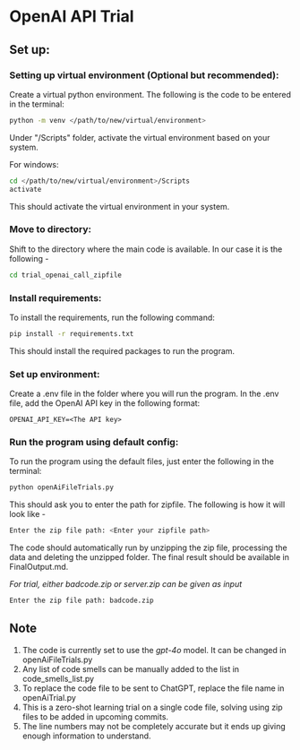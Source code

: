 # OpenAI API Trial

## Set up:

### Setting up virtual environment (Optional but recommended):
Create a virtual python environment. The following is the code to be entered in the terminal:

```bash
python -m venv </path/to/new/virtual/environment>
```

Under "/Scripts" folder, activate the virtual environment based on your system.

For windows:
```bash
cd </path/to/new/virtual/environment>/Scripts
activate
```

This should activate the virtual environment in your system.

### Move to directory:

Shift to the directory where the main code is available.
In our case it is the following -
```bash
cd trial_openai_call_zipfile
```

### Install requirements:

To install the requirements, run the following command:
```bash
pip install -r requirements.txt
```

This should install the required packages to run the program.

### Set up environment:

Create a .env file in the folder where you will run the program. In the .env file, add the OpenAI API key in the following format: 
```
OPENAI_API_KEY=<The API key>
```

### Run the program using default config:
To run the program using the default files, just enter the following in the terminal:

```bash
python openAiFileTrials.py
```

This should ask you to enter the path for zipfile. The following is how it will look like -
```bash
Enter the zip file path: <Enter your zipfile path>
```

The code should automatically run by unzipping the zip file, processing the data and deleting the unzipped folder.
The final result should be available in FinalOutput.md.

_For trial, either badcode.zip or server.zip can be given as input_
```bash
Enter the zip file path: badcode.zip
```


## Note
1. The code is currently set to use the _gpt-4o_ model. It can be changed in openAiFileTrials.py
2. Any list of code smells can be manually added to the list in code_smells_list.py
3. To replace the code file to be sent to ChatGPT, replace the file name in openAiTrial.py
4. This is a zero-shot learning trial on a single code file, solving using zip files to be added in upcoming commits.
5. The line numbers may not be completely accurate but it ends up giving enough information to understand.